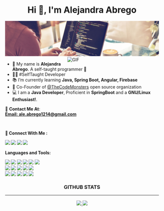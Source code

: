 <h1 align="center">Hi 👋, I'm Alejandra Abrego</h1>



<img src="https://raw.githubusercontent.com/Abregoo/Abregoo/main/java-banner.jpg" alt="Hello world">

<img align="right" alt="GIF" src="https://media.giphy.com/media/dKc2fBq97S9gIzLX2j/giphy.gif" width="300px" />

* 🙋 My name is <b>Alejandra Abrego</b>. A self-taught programmer 👀
* 👨‍💻 #SelfTaught Developer
* 📚 I’m currently learning **Java, Spring Boot, Angular, Firebase**
* 🚀 Co-Founder of [@TheCodeMonsters](https://github.com/TheCodeMonsters) open source organization
* 💻 I am a <b>Java Developer</b>, Proficient in <b>SpringBoot</b> and a <b>GNU/Linux Enthusiast!</b>. <br/>

<p>
  🔗 <b>Contact Me At</b>: <br/>
  <b><a href="mailto:ale.abrego1214@gmail.com">Email: </>ale.abrego1214@gmail.com</a></p><br/> 
 
<p>
  📣 Connect With Me :<br/>
   
  <a href="mailto:ale.abrego1214@gmail.com?subject=[GitHub]%20🔥%20Want%20To%20contact&body=Hello Alejandra%20..."><img src="https://img.shields.io/badge/e‑mail-D14836.svg?style=for-the-badge&logo=GMail&logoColor=white"/></a>
  <a href="https://instagram.com/ale.abrego14"><img src="https://img.shields.io/badge/instagram-E4405F.svg?style=for-the-badge&logo=instagram&logoColor=white"/></a>
  <a href="https://linkedin.com/in/alejandra-abrego"><img src="https://img.shields.io/badge/linkedin-0077B5.svg?style=for-the-badge&logo=linkedin&logoColor=white"/></a>
    <a href="https://twitter.com/aleaabrego1"><img src="https://img.shields.io/badge/twitter-0077B5.svg?style=for-the-badge&logo=twitter&logoColor=white"/></a>
</p>

**Languages and Tools:**

  <p > 
    <img src="https://img.shields.io/badge/-Java-EC4D37?style=flat-square&logo=java&logoColor=white"/> 
    <img src="https://img.shields.io/badge/-Spring-5e8d5a?style=flat-square&logo=Spring&logoColor=white"/>
    <img src="https://img.shields.io/badge/-Eclipse-572364?style=flat-square&logo=Eclipse&logoColor=white"/>
    <img src="https://img.shields.io/badge/-PHP-336791?style=flat-square&logo=PHP&logoColor=white"/>
    <img src="https://img.shields.io/badge/-Laravel-cc0000?style=flat-square&logo=Laravel&logoColor=white"/>
    <img src="https://img.shields.io/badge/-WordPress-336791?style=flat-square&logo=WordPress&logoColor=white"/> </br>
    <img src="https://img.shields.io/badge/-JavaScript-ffa500?style=flat-square&logo=JavaScript&logoColor=white"/>
    <img src="https://img.shields.io/badge/-Angular-ff0000?style=flat-square&logo=Angular&logoColor=white"/>
    <img src="https://img.shields.io/badge/-Git-F44D27?style=flat-square&logo=Git&logoColor=white"/>
    <img src="https://img.shields.io/badge/-Android%20Studio-42B883?style=flat-square&logo=Android&logoColor=white"/>
    <img src="https://img.shields.io/badge/-Kotlin-FA6400?style=flat-square&logo=kotlin&logoColor=white"/> </br>
    <img src="https://img.shields.io/badge/-HTML5-E34F26?style=flat-square&logo=HTML5&logoColor=white"/>
    <img src="https://img.shields.io/badge/-CSS3-1572B6?style=flat-square&logo=CSS3&logoColor=white"/>
    <img src="https://img.shields.io/badge/-MySQL-4ca3dd?style=flat-square&logo=MySQL&logoColor=white"/>
    <img src="https://img.shields.io/badge/-Postgresql-336791?style=flat-square&logo=Postgresql&logoColor=white"/>
    <img src="https://img.shields.io/badge/-Firebase-F6820D?style=flat-square&logo=FireBase&logoColor=white"/>
  </p>

<h3 align="center">GITHUB STATS<hr/></h3>

<p align="center">
<a href="https://github.com/Abregoo">
  <img height="180em" src="https://github-readme-stats-eight-theta.vercel.app/api?username=Abregoo&show_icons=true&theme=darcula&include_all_commits=true&count_private=true"/>
  <img height="180em" src="https://github-readme-stats-eight-theta.vercel.app/api/top-langs/?username=Abregoo&layout=compact&langs_count=8&theme=darcula"/>
</a>
</p>


